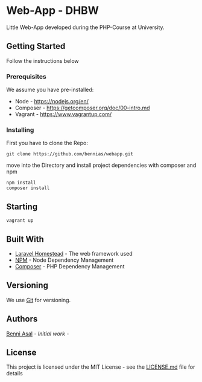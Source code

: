 # Web-App - DHBW

Little Web-App developed during the PHP-Course at University.

## Getting Started

Follow the instructions below

### Prerequisites

We assume you have pre-installed:

* Node - https://nodejs.org/en/
* Composer - https://getcomposer.org/doc/00-intro.md
* Vagrant - https://www.vagrantup.com/


### Installing

First you have to clone the Repo:

```
git clone https://github.com/bennias/webapp.git
```

move into the Directory and install project dependencies with composer and npm

```
npm install
composer install
```

## Starting

```
vagrant up
```

## Built With

* [Laravel Homestead](https://laravel.com/docs/5.5/homestead) - The web framework used
* [NPM](https://www.npmjs.com/) - Node Dependency Management 
* [Composer](https://getcomposer.org/) - PHP Dependency Management 


## Versioning

We use [Git](https://git-scm.com/) for versioning.

## Authors

[Benni Asal](https://github.com/BenniAsal)  - *Initial work* -


## License

This project is licensed under the MIT License - see the [LICENSE.md](LICENSE.md) file for details


